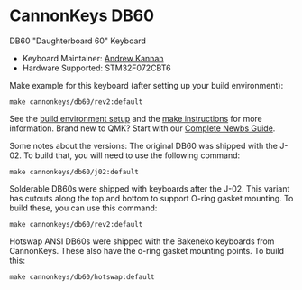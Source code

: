 # CannonKeys DB60

DB60 "Daughterboard 60" Keyboard

* Keyboard Maintainer: [Andrew Kannan](https://github.com/awkannan)
* Hardware Supported: STM32F072CBT6

Make example for this keyboard (after setting up your build environment):

    make cannonkeys/db60/rev2:default

See the [build environment setup](https://docs.qmk.fm/#/getting_started_build_tools) and the [make instructions](https://docs.qmk.fm/#/getting_started_make_guide) for more information. Brand new to QMK? Start with our [Complete Newbs Guide](https://docs.qmk.fm/#/newbs).

Some notes about the versions:
The original DB60 was shipped with the J-02. To build that, you will need to use the following command:

    make cannonkeys/db60/j02:default

Solderable DB60s were shipped with keyboards after the J-02. This variant has cutouts along the top and bottom to support O-ring gasket mounting. To build these, you can use this command:

    make cannonkeys/db60/rev2:default
    
Hotswap ANSI DB60s were shipped with the Bakeneko keyboards from CannonKeys. These also have the o-ring gasket mounting points. To build this:

    make cannonkeys/db60/hotswap:default
